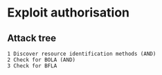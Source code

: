 # Exploit authorisation

## Attack tree

```text
1 Discover resource identification methods (AND)
2 Check for BOLA (AND)
3 Check for BFLA 
```